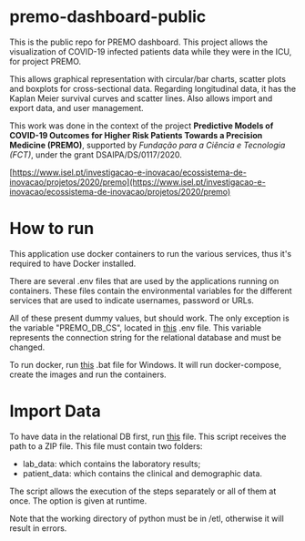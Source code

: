 # premo-dashboard-public

This is the public repo for PREMO dashboard.
This project allows the visualization of COVID-19 infected patients data while they were in the ICU, for project PREMO.

This allows graphical representation with circular/bar charts, scatter plots and boxplots for cross-sectional data. Regarding longitudinal data, it has the Kaplan Meier survival curves and scatter lines. Also allows import and export data, and user management.

This work was done in the context of the project __Predictive Models of COVID-19 Outcomes for Higher Risk Patients Towards a Precision Medicine (PREMO)__, supported by _Fundação para a Ciência e Tecnologia (FCT)_, under the grant DSAIPA/DS/0117/2020.

[https://www.isel.pt/investigacao-e-inovacao/ecossistema-de-inovacao/projetos/2020/premo](https://www.isel.pt/investigacao-e-inovacao/ecossistema-de-inovacao/projetos/2020/premo)

# How to run
This application use docker containers to run the various services, thus it's required to have Docker installed.

There are several .env files that are used by the applications running on containers. These files contain the environmental variables for the different services that are used to indicate usernames, password or URLs.

All of these present dummy values, but should work. The only exception is the variable "PREMO_DB_CS", located in [this](/Logic/Api/.env) .env file. This variable represents the connection string for the relational database and must be changed.

To run docker, run [this](/docker/docker-up.bat) .bat file for Windows. It will run docker-compose, create the images and run the containers.

# Import Data

To have data in the relational DB first, run [this](/Logic/etl/src/main.py) file. This script receives the path to a ZIP file. This file must contain two folders:

* lab_data: which contains the laboratory results;
* patient_data: which contains the clinical and demographic data.

The script allows the execution of the steps separately or all of them at once. The option is given at runtime.

Note that the working directory of python must be in /etl, otherwise it will result in errors.


